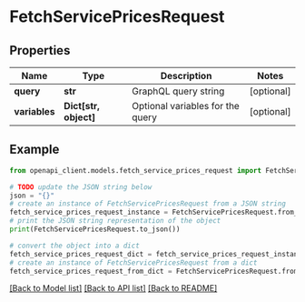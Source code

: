 # FetchServicePricesRequest


## Properties

Name | Type | Description | Notes
------------ | ------------- | ------------- | -------------
**query** | **str** | GraphQL query string | [optional] 
**variables** | **Dict[str, object]** | Optional variables for the query | [optional] 

## Example

```python
from openapi_client.models.fetch_service_prices_request import FetchServicePricesRequest

# TODO update the JSON string below
json = "{}"
# create an instance of FetchServicePricesRequest from a JSON string
fetch_service_prices_request_instance = FetchServicePricesRequest.from_json(json)
# print the JSON string representation of the object
print(FetchServicePricesRequest.to_json())

# convert the object into a dict
fetch_service_prices_request_dict = fetch_service_prices_request_instance.to_dict()
# create an instance of FetchServicePricesRequest from a dict
fetch_service_prices_request_from_dict = FetchServicePricesRequest.from_dict(fetch_service_prices_request_dict)
```
[[Back to Model list]](../README.md#documentation-for-models) [[Back to API list]](../README.md#documentation-for-api-endpoints) [[Back to README]](../README.md)


